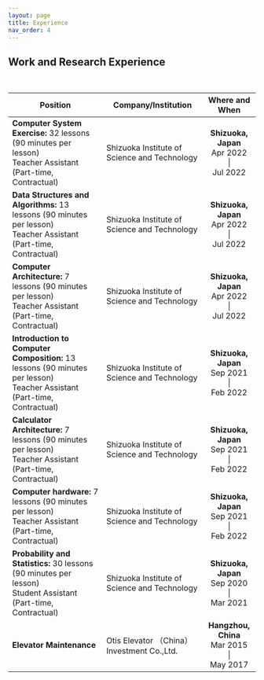 ```yaml
---
layout: page
title: Experience
nav_order: 4
---
```


## Work and Research Experience

<br>

|Position|Company/Institution|Where and When|
|----------|----------|:----------:|
| **Computer System Exercise:** 32 lessons (90 minutes per lesson) <br> Teacher Assistant (Part-time, Contractual)| Shizuoka Institute of Science and Technology | **<center>Shizuoka, Japan</center>**<center> Apr 2022 <br>  \| <br> Jul 2022</center>|
| **Data Structures and Algorithms:** 13 lessons (90 minutes per lesson) <br> Teacher Assistant (Part-time, Contractual) | Shizuoka Institute of Science and Technology | **<center>Shizuoka, Japan</center>**<center> Apr 2022 <br>  \| <br> Jul 2022</center>|
| **Computer Architecture:** 7 lessons (90 minutes per lesson) <br> Teacher Assistant (Part-time, Contractual)|Shizuoka Institute of Science and Technology | **<center>Shizuoka, Japan</center>**<center> Apr 2022 <br>  \| <br> Jul 2022 </center>|
| **Introduction to Computer Composition:** 13 lessons (90 minutes per lesson) <br> Teacher Assistant (Part-time, Contractual)|Shizuoka Institute of Science and Technology | **<center>Shizuoka, Japan</center>**<center> Sep 2021 <br>  \| <br> Feb 2022 </center>|
| **Calculator Architecture:** 7 lessons (90 minutes per lesson) <br> Teacher Assistant (Part-time, Contractual)|Shizuoka Institute of Science and Technology | **<center>Shizuoka, Japan</center>**<center> Sep 2021 <br>  \| <br> Feb 2022 </center>|
| **Computer hardware:** 7 lessons (90 minutes per lesson) <br> Teacher Assistant (Part-time, Contractual)|Shizuoka Institute of Science and Technology | **<center>Shizuoka, Japan</center>**<center> Sep 2021 <br>  \| <br> Feb 2022 </center>|
| **Probability and Statistics:** 30 lessons (90 minutes per lesson) <br> Student Assistant (Part-time, Contractual)|Shizuoka Institute of Science and Technology | **<center>Shizuoka, Japan</center>**<center> Sep 2020 <br>  \| <br> Mar 2021 </center>|
| **Elevator Maintenance** | Otis Elevator （China） Investment Co.,Ltd. | **<center>Hangzhou, China</center>**<center> Mar 2015 <br>  \| <br> May 2017 </center>|